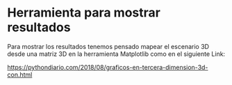 # Herramienta para mostrar resultados

Para mostrar los resultados tenemos pensado mapear el escenario 3D desde una matriz 3D en la herramienta Matplotlib como en el siguiente Link:

https://pythondiario.com/2018/08/graficos-en-tercera-dimension-3d-con.html